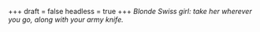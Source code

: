 
+++
draft = false
headless = true
+++
_Blonde Swiss girl: take her wherever you go, along with your army knife._

